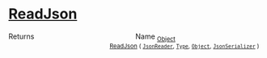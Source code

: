 # [ReadJson](./RectangleFConverter-100664061.md)



Returns<img width=200/>Name
<sub>[Object](https://docs.microsoft.com/en-us/dotnet/api/System.Object)</sub><img width=200/><sub>[ReadJson](./RectangleFConverter-100664061.md) ( [`JsonReader`](./RectangleFConverter-100664061.md), [`Type`](https://docs.microsoft.com/en-us/dotnet/api/System.Type), [`Object`](https://docs.microsoft.com/en-us/dotnet/api/System.Object), [`JsonSerializer`](./RectangleFConverter-100664061.md) )</sub><br>


